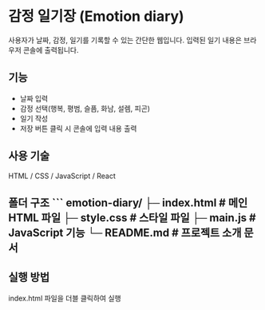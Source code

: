 # 감정 일기장 (Emotion diary)
사용자가 날짜, 감정, 일기를 기록할 수 있는 간단한 웹입니다. 입력된 일기 내용은 브라우저 콘솔에 출력됩니다. 

## 기능
- 날짜 입력
- 감정 선택(행복, 평범, 슬픔, 화남, 설렘, 피곤)
- 일기 작성
- 저장 버튼 클릭 시 콘솔에 입력 내용 출력
  
## 사용 기술
HTML / CSS / JavaScript / React

## 폴더 구조 ``` emotion-diary/ ├─ index.html # 메인 HTML 파일 ├─ style.css # 스타일 파일 ├─ main.js # JavaScript 기능 └─ README.md # 프로젝트 소개 문서

## 실행 방법
index.html 파일을 더블 클릭하여 실행
